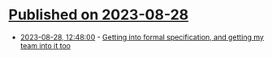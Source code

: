 # [Published on 2023-08-28](index.md)

* [2023-08-28, 12:48:00](https://lobste.rs/s/96h6lc/getting_into_formal_specification) - [Getting into formal specification, and getting my team into it too](https://brooker.co.za/blog/2022/07/29/getting-into-tla.html)
